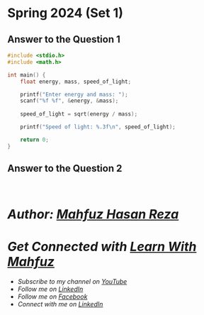 # Spring 2024 (Set 1)

## Answer to the Question 1
```c
#include <stdio.h>
#include <math.h>

int main() {
    float energy, mass, speed_of_light;

    printf("Enter energy and mass: ");
    scanf("%f %f", &energy, &mass);
    
    speed_of_light = sqrt(energy / mass);

    printf("Speed of light: %.3f\n", speed_of_light);

    return 0;
}
```


## Answer to the Question 2

<br>

# _Author: [Mahfuz Hasan Reza](https://github.com/mahfuzhasanreza/)_
# _Get Connected with [Learn With Mahfuz](https://www.youtube.com/@learn-with-mahfuz)_
  - _Subscribe to my channel on [YouTube](https://www.youtube.com/@learn-with-mahfuz)_
  - _Follow me on [LinkedIn](https://www.linkedin.com/company/learn-with-mahfuz)_
  - _Follow me on [Facebook](https://www.facebook.com/LearnWithMahfuzLWM)_
  - _Connect with me on [LinkedIn](https://www.linkedin.com/in/mahfuzhasanreza/)_
